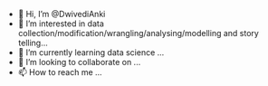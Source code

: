 - 👋 Hi, I’m @DwivediAnki
- 👀 I’m interested in data collection/modification/wrangling/analysing/modelling and story telling...
- 🌱 I’m currently learning data science ...
- 💞️ I’m looking to collaborate on ...
- 📫 How to reach me ...

<!---
DwivediAnki/DwivediAnki is a ✨ special ✨ repository because its `README.md` (this file) appears on your GitHub profile.
You can click the Preview link to take a look at your changes.
--->
